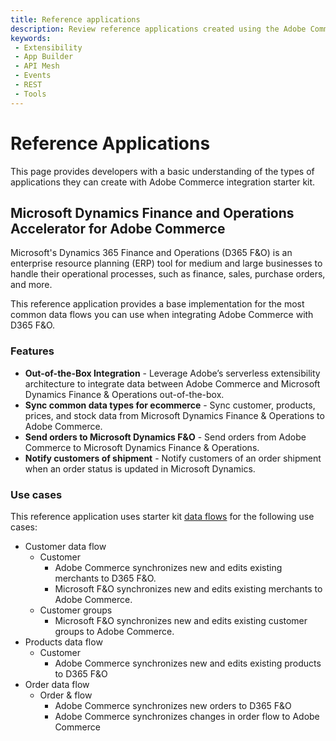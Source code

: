 ```yaml
---
title: Reference applications
description: Review reference applications created using the Adobe Commerce integration starter kit.
keywords:
 - Extensibility
 - App Builder
 - API Mesh
 - Events
 - REST
 - Tools
---
```


# Reference Applications

This page provides developers with a basic understanding of the types of applications they can create with Adobe Commerce integration starter kit.

## Microsoft Dynamics Finance and Operations Accelerator for Adobe Commerce

Microsoft's Dynamics 365 Finance and Operations (D365 F&O) is an enterprise resource planning (ERP) tool for medium and large businesses to handle their operational processes, such as finance, sales, purchase orders, and more.

This reference application provides a base implementation for the most common data flows you can use when integrating Adobe Commerce with D365 F&O.

### Features

- **Out-of-the-Box Integration** - Leverage Adobe’s serverless extensibility architecture to integrate data between Adobe Commerce and Microsoft Dynamics Finance & Operations out-of-the-box.
- **Sync common data types for ecommerce** - Sync customer, products, prices, and stock data from Microsoft Dynamics Finance & Operations to Adobe Commerce.
- **Send orders to Microsoft Dynamics F&O** - Send orders from Adobe Commerce to Microsoft Dynamics Finance & Operations.
- **Notify customers of shipment** - Notify customers of an order shipment when an order status is updated in Microsoft Dynamics.

### Use cases

This reference application uses starter kit [data flows](./data-flows.md) for the following use cases:

- Customer data flow
  - Customer
    - Adobe Commerce synchronizes new and edits existing merchants to D365 F&O.
    - Microsoft F&O synchronizes new and edits existing merchants to Adobe Commerce.
  - Customer groups
    - Microsoft F&O synchronizes new and edits existing customer groups to Adobe Commerce.
- Products data flow
  - Customer
    - Adobe Commerce synchronizes new and edits existing products to D365 F&O
- Order data flow
  - Order & flow
    - Adobe Commerce synchronizes new orders to D365 F&O
    - Adobe Commerce synchronizes changes in order flow to Adobe Commerce
